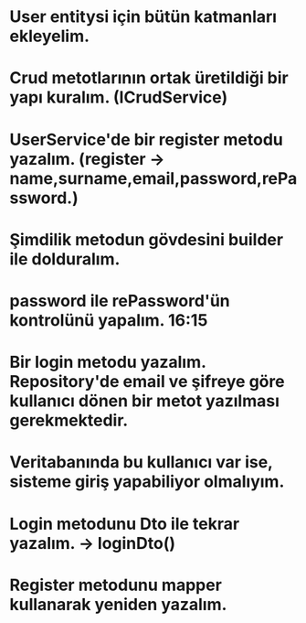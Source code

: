 # User entitysi için bütün katmanları ekleyelim.
# Crud metotlarının ortak üretildiği bir yapı kuralım. (ICrudService)

# UserService'de bir register metodu yazalım. (register -> name,surname,email,password,rePassword.)
# Şimdilik metodun gövdesini builder ile dolduralım.
# password ile rePassword'ün kontrolünü yapalım. 16:15

# Bir login metodu yazalım. Repository'de email ve şifreye göre kullanıcı dönen bir metot yazılması gerekmektedir.
# Veritabanında bu kullanıcı var ise, sisteme giriş yapabiliyor olmalıyım.


# Login metodunu Dto ile tekrar yazalım. -> loginDto()

# Register metodunu mapper kullanarak yeniden yazalım.